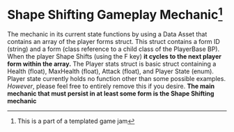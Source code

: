 # Shape Shifting Gameplay Mechanic[^1]
The mechanic in its current state functions by using a Data Asset that contains an array of the player forms struct.
This struct contains a form ID (string) and a form (class reference to a child class of the PlayerBase BP).
When the player Shape Shifts (using the F key) **it cycles to the next player form within the array.** 
The Player stats struct is basic struct containing a Health (float), MaxHealth (float), Attack (float), and Player State (enum).
Player state currently holds no function other than some possible examples. *However*, please feel free to entirely remove this if you desire.
**The main mechanic that must persist in at least some form is the Shape Shifting mechanic**

[^1]: This is a part of a templated game jam
